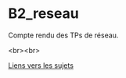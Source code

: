 # B2_reseau

Compte rendu des TPs de réseau.

<br\><br\>

[Liens vers les sujets](https://gitlab.com/it4lik/b2-reseau-2023/-/tree/master/tp?ref_type=heads)
